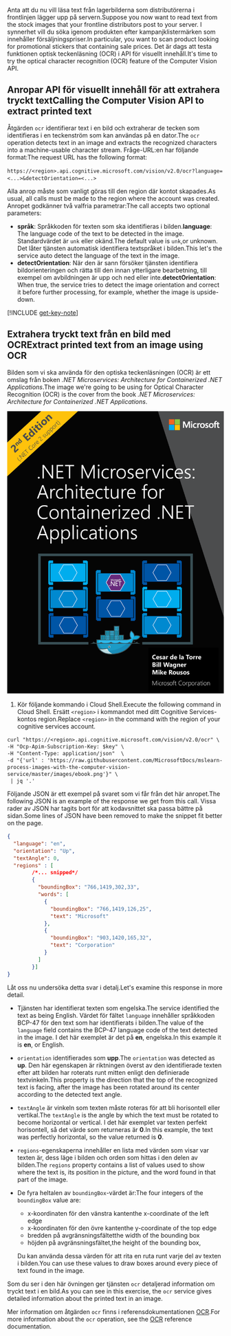 <span data-ttu-id="9d77c-101">Anta att du nu vill läsa text från lagerbilderna som distributörerna i frontlinjen lägger upp på servern.</span><span class="sxs-lookup"><span data-stu-id="9d77c-101">Suppose you now want to read text from the stock images that your frontline distributors post to your server.</span></span> <span data-ttu-id="9d77c-102">I synnerhet vill du söka igenom produkten efter kampanjklistermärken som innehåller försäljningspriser.</span><span class="sxs-lookup"><span data-stu-id="9d77c-102">In particular, you want to scan product looking for promotional stickers that containing sale prices.</span></span> <span data-ttu-id="9d77c-103">Det är dags att testa funktionen optisk teckenläsning (OCR) i API för visuellt innehåll.</span><span class="sxs-lookup"><span data-stu-id="9d77c-103">It's time to try the optical character recognition (OCR) feature of the Computer Vision API.</span></span> 

## <a name="calling-the-computer-vision-api-to-extract-printed-text"></a><span data-ttu-id="9d77c-104">Anropar API för visuellt innehåll för att extrahera tryckt text</span><span class="sxs-lookup"><span data-stu-id="9d77c-104">Calling the Computer Vision API to extract printed text</span></span>

<span data-ttu-id="9d77c-105">Åtgärden `ocr` identifierar text i en bild och extraherar de tecken som identifieras i en teckenström som kan användas på en dator.</span><span class="sxs-lookup"><span data-stu-id="9d77c-105">The `ocr` operation detects text in an image and extracts the recognized characters into a machine-usable character stream.</span></span> <span data-ttu-id="9d77c-106">Fråge-URL:en har följande format:</span><span class="sxs-lookup"><span data-stu-id="9d77c-106">The request URL has the following format:</span></span>

`https://<region>.api.cognitive.microsoft.com/vision/v2.0/ocr?language=<...>&detectOrientation=<...>`

<span data-ttu-id="9d77c-107">Alla anrop måste som vanligt göras till den region där kontot skapades.</span><span class="sxs-lookup"><span data-stu-id="9d77c-107">As usual, all calls must be made to the region where the account was created.</span></span> <span data-ttu-id="9d77c-108">Anropet godkänner två valfria parametrar:</span><span class="sxs-lookup"><span data-stu-id="9d77c-108">The call accepts two optional parameters:</span></span>

- <span data-ttu-id="9d77c-109">**språk**: Språkkoden för texten som ska identifieras i bilden.</span><span class="sxs-lookup"><span data-stu-id="9d77c-109">**language**: The language code of the text to be detected in the image.</span></span> <span data-ttu-id="9d77c-110">Standardvärdet är `unk` eller okänd.</span><span class="sxs-lookup"><span data-stu-id="9d77c-110">The default value is `unk`,or unknown.</span></span> <span data-ttu-id="9d77c-111">Det låter tjänsten automatisk identifiera textspråket i bilden.</span><span class="sxs-lookup"><span data-stu-id="9d77c-111">This let's the service auto detect the language of the text in the image.</span></span>
- <span data-ttu-id="9d77c-112">**detectOrientation**: När den är sann försöker tjänsten identifiera bildorienteringen och rätta till den innan ytterligare bearbetning, till exempel om avbildningen är upp och ned eller inte.</span><span class="sxs-lookup"><span data-stu-id="9d77c-112">**detectOrientation**: When true, the service  tries to detect the image orientation and correct it before further processing, for example, whether the image is upside-down.</span></span> 

[!INCLUDE [get-key-note](./get-key.md)]

## <a name="extract-printed-text-from-an-image-using-ocr"></a><span data-ttu-id="9d77c-113">Extrahera tryckt text från en bild med OCR</span><span class="sxs-lookup"><span data-stu-id="9d77c-113">Extract printed text from an image using OCR</span></span>

<span data-ttu-id="9d77c-114">Bilden som vi ska använda för den optiska teckenläsningen (OCR) är ett omslag från boken *.NET Microservices: Architecture for Containerized .NET Applications*.</span><span class="sxs-lookup"><span data-stu-id="9d77c-114">The image we're going to be using for Optical Character Recognition (OCR) is the cover from the book *.NET Microservices: Architecture for Containerized .NET Applications*.</span></span>

![Bild av omslaget från e-boken .NET Microservices: Architecture for Containerized .NET Applications](../media/5-ebook.png)

1. <span data-ttu-id="9d77c-116">Kör följande kommando i Cloud Shell.</span><span class="sxs-lookup"><span data-stu-id="9d77c-116">Execute the following command in Cloud Shell.</span></span> <span data-ttu-id="9d77c-117">Ersätt `<region>` i kommandot med ditt Cognitive Services-kontos region.</span><span class="sxs-lookup"><span data-stu-id="9d77c-117">Replace `<region>` in the command with the region of your cognitive services account.</span></span>

```azurecli
curl "https://<region>.api.cognitive.microsoft.com/vision/v2.0/ocr" \
-H "Ocp-Apim-Subscription-Key: $key" \
-H "Content-Type: application/json"  \
-d "{'url' : 'https://raw.githubusercontent.com/MicrosoftDocs/mslearn-process-images-with-the-computer-vision-service/master/images/ebook.png'}" \
 | jq '.'
```

<span data-ttu-id="9d77c-118">Följande JSON är ett exempel på svaret som vi får från det här anropet.</span><span class="sxs-lookup"><span data-stu-id="9d77c-118">The following JSON is an example of the response we get from this call.</span></span> <span data-ttu-id="9d77c-119">Vissa rader av JSON har tagits bort för att kodavsnittet ska passa bättre på sidan.</span><span class="sxs-lookup"><span data-stu-id="9d77c-119">Some lines of JSON have been removed to make the snippet fit better on the page.</span></span>

```json
{
  "language": "en",
  "orientation": "Up",
  "textAngle": 0,
  "regions" : [
        /*... snipped*/
        {
          "boundingBox": "766,1419,302,33",
          "words": [
            {
              "boundingBox": "766,1419,126,25",
              "text": "Microsoft"
            },
            {
              "boundingBox": "903,1420,165,32",
              "text": "Corporation"
            }
          ]
        }]
}
```

<span data-ttu-id="9d77c-120">Låt oss nu undersöka detta svar i detalj.</span><span class="sxs-lookup"><span data-stu-id="9d77c-120">Let's examine this response in more detail.</span></span> 

- <span data-ttu-id="9d77c-121">Tjänsten har identifierat texten som engelska.</span><span class="sxs-lookup"><span data-stu-id="9d77c-121">The service identified the text as being English.</span></span> <span data-ttu-id="9d77c-122">Värdet för fältet `language` innehåller språkkoden BCP-47 för den text som har identifierats i bilden.</span><span class="sxs-lookup"><span data-stu-id="9d77c-122">The value of the `language` field contains the BCP-47 language code of the text detected in the image.</span></span> <span data-ttu-id="9d77c-123">I det här exemplet är det på **en**, engelska.</span><span class="sxs-lookup"><span data-stu-id="9d77c-123">In this example it is **en**, or English.</span></span> 
- <span data-ttu-id="9d77c-124">`orientation` identifierades som **upp**.</span><span class="sxs-lookup"><span data-stu-id="9d77c-124">The `orientation` was detected as **up**.</span></span> <span data-ttu-id="9d77c-125">Den här egenskapen är riktningen överst av den identifierade texten efter att bilden har roterats runt mitten enligt den definierade textvinkeln.</span><span class="sxs-lookup"><span data-stu-id="9d77c-125">This property is the direction that the top of the recognized text is facing, after the image has been rotated around its center according to the detected text angle.</span></span> 
- <span data-ttu-id="9d77c-126">`textAngle` är vinkeln som texten måste roteras för att bli horisontell eller vertikal.</span><span class="sxs-lookup"><span data-stu-id="9d77c-126">The `textAngle` is the angle by which the text must be rotated to become horizontal or vertical.</span></span> <span data-ttu-id="9d77c-127">I det här exemplet var texten perfekt horisontell, så det värde som returneras är **0**.</span><span class="sxs-lookup"><span data-stu-id="9d77c-127">In this example, the text was perfectly horizontal, so the value returned is **0**.</span></span>  
- <span data-ttu-id="9d77c-128">`regions`-egenskaperna innehåller en lista med värden som visar var texten är, dess läge i bilden och orden som hittas i den delen av bilden.</span><span class="sxs-lookup"><span data-stu-id="9d77c-128">The `regions` property contains a list of values used to show where the text is, its position in the picture, and the word found in that part of the image.</span></span> 
- <span data-ttu-id="9d77c-129">De fyra heltalen av `boundingBox`-värdet är:</span><span class="sxs-lookup"><span data-stu-id="9d77c-129">The four integers of the `boundingBox` value are:</span></span> 
    - <span data-ttu-id="9d77c-130">x-koordinaten för den vänstra kanten</span><span class="sxs-lookup"><span data-stu-id="9d77c-130">the x-coordinate of the left edge</span></span> 
    - <span data-ttu-id="9d77c-131">x-koordinaten för den övre kanten</span><span class="sxs-lookup"><span data-stu-id="9d77c-131">the y-coordinate of the top edge</span></span>
    - <span data-ttu-id="9d77c-132">bredden på avgränsningsfältet</span><span class="sxs-lookup"><span data-stu-id="9d77c-132">the width of the bounding box</span></span>
    - <span data-ttu-id="9d77c-133">höjden på avgränsningsfältet,</span><span class="sxs-lookup"><span data-stu-id="9d77c-133">the height of the bounding box,</span></span> 
   
    <span data-ttu-id="9d77c-134">Du kan använda dessa värden för att rita en ruta runt varje del av texten i bilden.</span><span class="sxs-lookup"><span data-stu-id="9d77c-134">You can use these values to draw boxes around every piece of text found in the image.</span></span>

<span data-ttu-id="9d77c-135">Som du ser i den här övningen ger tjänsten `ocr` detaljerad information om tryckt text i en bild.</span><span class="sxs-lookup"><span data-stu-id="9d77c-135">As you can see in this exercise, the `ocr` service gives detailed information about the printed text in an image.</span></span> 

<span data-ttu-id="9d77c-136">Mer information om åtgärden `ocr` finns i referensdokumentationen [OCR](https://westus.dev.cognitive.microsoft.com/docs/services/5adf991815e1060e6355ad44/operations/56f91f2e778daf14a499e1fc).</span><span class="sxs-lookup"><span data-stu-id="9d77c-136">For more information about the `ocr` operation, see the [OCR](https://westus.dev.cognitive.microsoft.com/docs/services/5adf991815e1060e6355ad44/operations/56f91f2e778daf14a499e1fc) reference documentation.</span></span>
